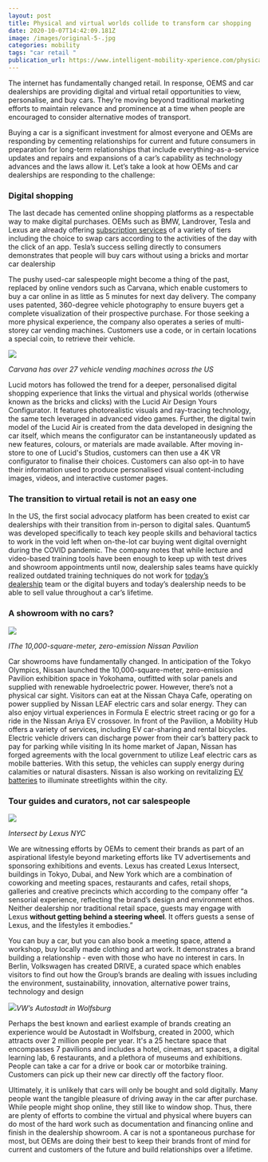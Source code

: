 ```yaml
---
layout: post
title: Physical and virtual worlds collide to transform car shopping
date: 2020-10-07T14:42:09.181Z
image: /images/original-5-.jpg
categories: mobility
tags: "car retail "
publication_url: https://www.intelligent-mobility-xperience.com/physical-and-virtual-worlds-collide-to-transform-car-shopping-gal-969534/
---
```

The internet has fundamentally changed retail. In response, OEMS and car dealerships are providing digital and virtual retail opportunities to view, personalise, and buy cars. They’re moving beyond traditional marketing efforts to maintain relevance and prominence at a time when people are encouraged to consider alternative modes of transport.

Buying a car is a significant investment for almost everyone and OEMs are responding by cementing relationships for current and future consumers in preparation for long-term relationships that include everything-as-a-service updates and repairs and expansions of a car’s capability as technology advances and the laws allow it. Let’s take a look at how OEMs and car dealerships are responding to the challenge:

### Digital shopping

The last decade has cemented online shopping platforms as a respectable way to make digital purchases. OEMs such as BMW, Landrover, Tesla and Lexus are already offering [subscription services](https://www.intelligent-mobility-xperience.com/the-future-of-everything-as-a-service-for-connected-cars-a-953458/) of a variety of tiers including the choice to swap cars according to the activities of the day with the click of an app. Tesla’s success selling directly to consumers demonstrates that people will buy cars without using a bricks and mortar car dealership

The pushy used-car salespeople might become a thing of the past, replaced by online vendors such as Carvana, which enable customers to buy a car online in as little as 5 minutes for next day delivery. The company uses patented, 360-degree vehicle photography to ensure buyers get a complete visualization of their prospective purchase. For those seeking a more physical experience, the company also operates a series of multi-storey car vending machines. Customers use a code, or in certain locations a special coin, to retrieve their vehicle.

![](https://lh5.googleusercontent.com/erpqjdmqsFSI8cOBGVRhwqfrD-ekf0XdGvs8Hh84pZZMcSPoWCsncVFORfDD7PGZwiEYhojX1V_-zoh-sZGZsKjNP4inTindUH2UsmHSEPmjOC3mgi04DUp0ScTAQchbRaaZ6GhV)

*Carvana has over 27 vehicle vending machines across the US*

Lucid motors has followed the trend for a deeper, personalised digital shopping experience that links the virtual and physical worlds (otherwise known as the bricks and clicks) with the Lucid Air Design Yours Configurator. It features photorealistic visuals and ray-tracing technology, the same tech leveraged in advanced video games. Further, the digital twin model of the Lucid Air is created from the data developed in designing the car itself, which means the configurator can be instantaneously updated as new features, colours, or materials are made available. After moving in-store to one of Lucid's Studios, customers can then use a 4K VR configurator to finalise their choices. Customers can also opt-in to have their information used to produce personalised visual content-including images, videos, and interactive customer pages.

### [](https://www.intelligent-mobility-xperience.com/lidar--future-technology-for-autonomous-vehicles-d-43215/)The transition to virtual retail is not an easy one

In the US, the first social advocacy platform has been created to exist car dealerships with their transition from in-person to digital sales. Quantum5 was developed specifically to teach key people skills and behavioral tactics to work in the void left when on-the-lot car buying went digital overnight during the COVID pandemic. The company notes that while lecture and video-based training tools have been enough to keep up with test drives and showroom appointments until now, dealership sales teams have quickly realized outdated training techniques do not work for [today’s dealership](https://www.intelligent-mobility-xperience.com/the-upshift-in-customer-experience-in-the-new-mobility-era-a-915297/) team or the digital buyers and today’s dealership needs to be able to sell value throughout a car’s lifetime.

### A showroom with no cars?

![](https://lh4.googleusercontent.com/YtceseSwYb3JpP4XlUZtka4kvvWRm5dZX1VdFWIxrkZJD4-UQeZ3OpfKqBz-5TgGT1jlQpa25UavAaddeV_93Hm7J8BXGQBhR5uN3CjF1kgtogn6VcrlPDMEnlORhMfEsUn8DR0r)

*IThe 10,000-square-meter, zero-emission Nissan Pavilion*

Car showrooms have fundamentally changed. In anticipation of the Tokyo Olympics, Nissan launched the 10,000-square-meter, zero-emission Pavilion exhibition space in Yokohama, outfitted with solar panels and supplied with renewable hydroelectric power. However, there’s not a physical car sight. Visitors can eat at the Nissan Chaya Cafe, operating on power supplied by Nissan LEAF electric cars and solar energy. They can also enjoy virtual experiences in Formula E electric street racing or go for a ride in the Nissan Ariya EV crossover. In front of the Pavilion, a Mobility Hub offers a variety of services, including EV car-sharing and rental bicycles. Electric vehicle drivers can discharge power from their car’s battery pack to pay for parking while visiting In its home market of Japan, Nissan has forged agreements with the local government to utilize Leaf electric cars as mobile batteries. With this setup, the vehicles can supply energy during calamities or natural disasters. Nissan is also working on revitalizing [EV batteries](https://www.intelligent-mobility-xperience.com/electric-vehicle-charging-explained-a-935918/) to illuminate streetlights within the city.

### Tour guides and curators, not car salespeople

![](https://lh4.googleusercontent.com/Sm2JGsbrpKVdvpKM-GVK9LftpaBK1IVkvdwSb9Cmf-tOvnr7Cp3mnW4s9XdlDJZAlaFI0G6RhSlI_3Ck8P77XmdZFDTqkHqUj7k2HY3DFVTyyw9QLH9OtTZl-kK5q_NtuuoOsRUy)

*Intersect by Lexus NYC*

We are witnessing efforts by OEMs to cement their brands as part of an aspirational lifestyle beyond marketing efforts like TV advertisements and sponsoring exhibitions and events. Lexus has created Lexus Intersect, buildings in Tokyo, Dubai, and New York which are a combination of coworking and meeting spaces, restaurants and cafes, retail shops, galleries and creative precincts which according to the company offer “a sensorial experience, reflecting the brand’s design and environment ethos. Neither dealership nor traditional retail space, guests may engage with Lexus **without getting behind a steering wheel**. It offers guests a sense of Lexus, and the lifestyles it embodies.”

You can buy a car, but you can also book a meeting space, attend a workshop, buy locally made clothing and art work. It demonstrates a brand building a relationship - even with those who have no interest in cars. In Berlin, Volkswagen has created DRIVE, a curated space which enables visitors to find out how the Group’s brands are dealing with issues including the environment, sustainability, innovation, alternative power trains, technology and design

![](https://lh3.googleusercontent.com/6_EI9zzeGQjkYQlumLwXG7X5TsnIiPvF0H38Tp7qPhuwFt7wNT6j3uH2ZOK2jm_HSNCvgnaTN0O5hQiPF_ObDPjozwDwhD7PWoyyCY7adwOE030hWrlVbN37VuJsvBdP9VWOAqnc)*VW’s Autostadt in Wolfsburg*

Perhaps the best known and earliest example of brands creating an experience would be Autostadt in Wolfsburg, created in 2000, which attracts over 2 million people per year. It's a 25 hectare space that encompasses 7 pavilions and includes a hotel, cinemas, art spaces, a digital learning lab, 6 restaurants, and a plethora of museums and exhibitions. People can take a car for a drive or book car or motorbike training. Customers can pick up their new car directly off the factory floor.

Ultimately, it is unlikely that cars will only be bought and sold digitally. Many people want the tangible pleasure of driving away in the car after purchase. While people might shop online, they still like to window shop. Thus, there are plenty of efforts to combine the virtual and physical where buyers can do most of the hard work such as documentation and financing online and finish in the dealership showroom. A car is not a spontaneous purchase for most, but OEMs are doing their best to keep their brands front of mind for current and customers of the future and build relationships over a lifetime.